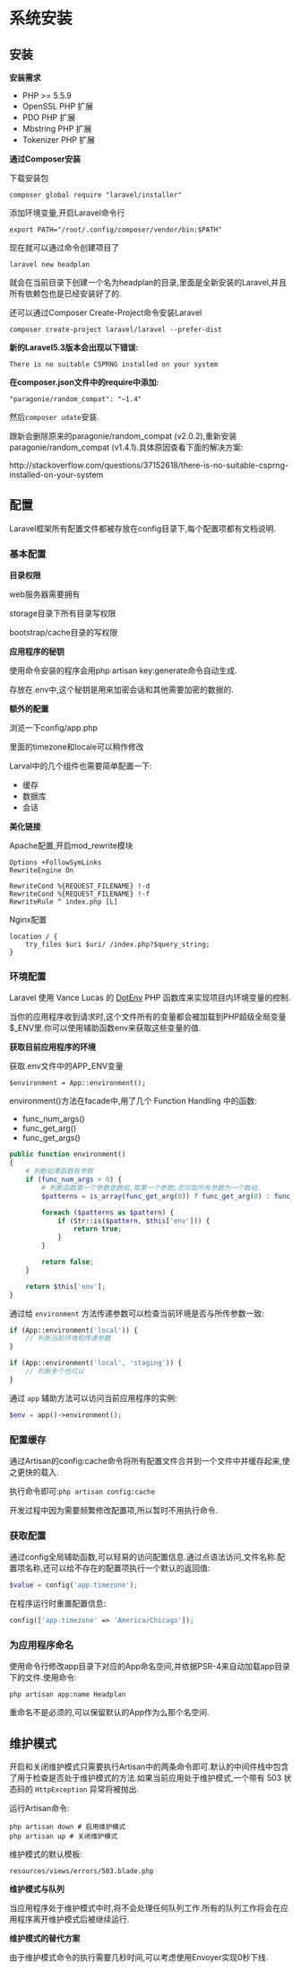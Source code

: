 # 系统安装

## 安装

**安装需求**

* PHP &gt;= 5.5.9
* OpenSSL PHP 扩展
* PDO PHP 扩展
* Mbstring PHP 扩展
* Tokenizer PHP 扩展

**通过Composer安装**

下载安装包

`composer global require "laravel/installer"`

添加环境变量,开启Laravel命令行

`export PATH="/root/.config/composer/vendor/bin:$PATH"`

现在就可以通过命令创建项目了

`laravel new headplan`

就会在当前目录下创建一个名为headplan的目录,里面是全新安装的Laravel,并且所有依赖包也是已经安装好了的.

还可以通过Composer Create-Project命令安装Laravel

`composer create-project laravel/laravel --prefer-dist`

**新的Laravel5.3版本会出现以下错误:**

`There is no suitable CSPRNG installed on your system`

**在composer.json文件中的require中添加:**

`"paragonie/random_compat": "~1.4"`

然后`composer udate`安装.

跟新会删除原来的paragonie\/random\_compat \(v2.0.2\),重新安装paragonie\/random\_compat \(v1.4.1\).具体原因查看下面的解决方案:

http:\/\/stackoverflow.com\/questions\/37152618\/there-is-no-suitable-csprng-installed-on-your-system

## 配置

Laravel框架所有配置文件都被存放在config目录下,每个配置项都有文档说明.

### **基本配置**

**目录权限**

web服务器需要拥有

storage目录下所有目录写权限

bootstrap\/cache目录的写权限

**应用程序的秘钥**

使用命令安装的程序会用php artisan key:generate命令自动生成.

存放在.env中,这个秘钥是用来加密会话和其他需要加密的数据的.

**额外的配置**

浏览一下config\/app.php

里面的timezone和locale可以稍作修改

Larval中的几个组件也需要简单配置一下:

* 缓存
* 数据库
* 会话

**美化链接**

Apache配置,开启mod\_rewrite模块

```
Options +FollowSymLinks
RewriteEngine On 

RewriteCond %{REQUEST_FILENAME} !-d
RewriteCond %{REQUEST_FILENAME} !-f
RewriteRule ^ index.php [L]
```

Nginx配置

```
location / {
    try_files $uri $uri/ /index.php?$query_string;
}
```

### **环境配置**

Laravel 使用 Vance Lucas 的 [DotEnv](https://github.com/vlucas/phpdotenv) PHP 函数库来实现项目内环境变量的控制.

当你的应用程序收到请求时,这个文件所有的变量都会被加载到PHP超级全局变量$\_ENV里.你可以使用辅助函数env来获取这些变量的值.

**获取目前应用程序的环境**

获取.env文件中的APP\_ENV变量

`$environment = App::environment();`

environment\(\)方法在facade中,用了几个 Function Handling 中的函数:

* func\_num\_args\(\)
* func\_get\_arg\(\)
* func\_get\_args\(\)

```php
public function environment()
{
    # 判断如果函数有参数
    if (func_num_args > 0) {
        # 判断函数第一个参数是数组,取第一个参数;否则取所有参数为一个数组.
        $patterns = is_array(func_get_arg(0)) ? func_get_arg(0) : func_get_args();

        foreach ($patterns as $pattern) {
            if (Str::is($pattern, $this['env'])) {
                return true;
            }
        }

        return false;
    }

    return $this['env'];
}
```

通过给 `environment` 方法传递参数可以检查当前环境是否与所传参数一致:

```php
if (App::environment('local')) {
    // 判断当前环境和传递参数
}

if (App::environment('local', 'staging')) {
    // 判断多个也可以
}
```

通过 `app` 辅助方法可以访问当前应用程序的实例:

```php
$env = app()->environment();
```

### 配置缓存

通过Artisan的config:cache命令将所有配置文件合并到一个文件中并缓存起来,使之更快的载入.

执行命令即可:`php artisan config:cache`

开发过程中因为需要频繁修改配置项,所以暂时不用执行命令.

### 获取配置

通过config全局辅助函数,可以轻易的访问配置信息.通过点语法访问,文件名称.配置项名称,还可以给不存在的配置项执行一个默认的返回值:

```php
$value = config('app.timezone');
```

在程序运行时重置配置信息:

```php
config(['app.timezone' => 'America/Chicago']);
```

### 为应用程序命名

使用命令行修改app目录下对应的App命名空间,并依据PSR-4来自动加载app目录下的文件.使用命令:

```
php artisan app:name Headplan
```

重命名不是必须的,可以保留默认的App作为么那个名空间.

## 维护模式

开启和关闭维护模式只需要执行Artisan中的两条命令即可.默认的中间件栈中包含了用于检查是否处于维护模式的方法.如果当前应用处于维护模式,一个带有 503 状态码的 `HttpException` 异常将被抛出.

运行Artisan命令:

```
php artisan down # 启用维护模式
php artisan up # 关闭维护模式
```

维护模式的默认模板:

```
resources/views/errors/503.blade.php
```

**维护模式与队列**

当应用程序处于维护模式中时,将不会处理任何队列工作.所有的队列工作将会在应用程序离开维护模式后被继续运行.

**维护模式的替代方案**

由于维护模式命令的执行需要几秒时间,可以考虑使用Envoyer实现0秒下线.

